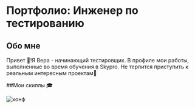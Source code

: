# Портфолио: Инженер по тестированию 
## Обо мне
Привет 👋!Я Вера - начинающий тестировщик. В профиле мои работы, выполненные во время обучения в Skypro. Не терпится приступить к реальным интересным проектам🚀
<br>

##Мои скиллы 🎓

![конф](https://user-images.githubusercontent.com/132752674/236671137-7e06ced5-2ea7-46f3-9b70-41ef7edc83cc.png)
